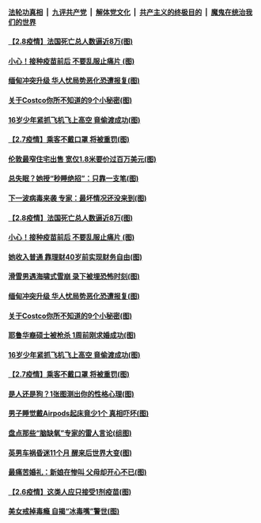 ####  [法轮功真相](../../../../basic/blob/master/README.md?t=02100331) &nbsp;|&nbsp; [九评共产党](../../../../9ping.md/blob/master/README.md?t=02100331) &nbsp;|&nbsp; [解体党文化](../../../../jtdwh.md/blob/master/README.md?t=02100331)  &nbsp;|&nbsp; [共产主义的终极目的](../../../../gczydzjmd.md/blob/master/README.md?t=02100331) &nbsp;|&nbsp; [魔鬼在统治我们的世界](../../../../mgztzwmdsj.md/blob/master/README.md?t=02100331) 

#### [【2.8疫情】法国死亡总人数逼近8万(图)](../pages/p3/961898.md?t=02100331) 

#### [小心！接种疫苗前后 不要乱服止痛片 (图)](../pages/p3/961870.md?t=02100331) 

#### [缅甸冲突升级 华人忧局势恶化恐遭报复(图)](../pages/p3/961859.md?t=02100331) 

#### [关于Costco你所不知道的9个小秘密(图)](../pages/p3/961815.md?t=02100331) 

#### [16岁少年紧抓飞机飞上高空 竟偷渡成功(图)](../pages/p3/961783.md?t=02100331) 

#### [【2.7疫情】乘客不戴口罩 将被重罚(图)](../pages/p3/961768.md?t=02100331) 

#### [伦敦最窄住宅出售 宽仅1.8米要价过百万美元(图)](../pages/p3/961992.md?t=02100331) 

#### [总失眠？她授“秒睡绝招”：只靠一支笔(图)](../pages/p3/961937.md?t=02100331) 

#### [下一波病毒来袭 专家：最坏情况还没来到(图)](../pages/p3/961900.md?t=02100331) 

#### [【2.8疫情】法国死亡总人数逼近8万(图)](../pages/p3/961898.md?t=02100331) 

#### [小心！接种疫苗前后 不要乱服止痛片 (图)](../pages/p3/961870.md?t=02100331) 

#### [她收入普通 靠理财40岁前实现财务自由(图)](../pages/p3/961894.md?t=02100331) 

#### [滑雪男遇海啸式雪崩 录下被埋恐怖时刻(图)](../pages/p3/961882.md?t=02100331) 

#### [缅甸冲突升级 华人忧局势恶化恐遭报复(图)](../pages/p3/961859.md?t=02100331) 

#### [关于Costco你所不知道的9个小秘密(图)](../pages/p3/961815.md?t=02100331) 

#### [耶鲁华裔硕士被枪杀 1周前刚求婚成功(图)](../pages/p3/961785.md?t=02100331) 

#### [16岁少年紧抓飞机飞上高空 竟偷渡成功(图)](../pages/p3/961783.md?t=02100331) 


#### [【2.7疫情】乘客不戴口罩 将被重罚(图)](../pages/p3/961768.md?t=02100331) 

#### [是人还是狗？1张图测出你的性格心理(图)](../pages/p3/961767.md?t=02100331) 

#### [男子睡觉戴Airpods起床竟少1个 真相吓坏(图)](../pages/p3/961765.md?t=02100331) 

#### [盘点那些“脑缺氧”专家的雷人言论(组图)](../pages/p3/961704.md?t=02100331) 

#### [英男车祸昏迷11个月 醒来后世界大变(图)](../pages/p3/961730.md?t=02100331) 

#### [最痛苦婚礼：新娘在惨叫 父母却开心不已(图)](../pages/p3/961096.md?t=02100331) 

#### [【2.6疫情】这类人应只接受1剂疫苗(图)](../pages/p3/961705.md?t=02100331) 

#### [美女戒掉毒瘾 自揭“冰毒嘴”警世(图)](../pages/p3/961702.md?t=02100331) 

